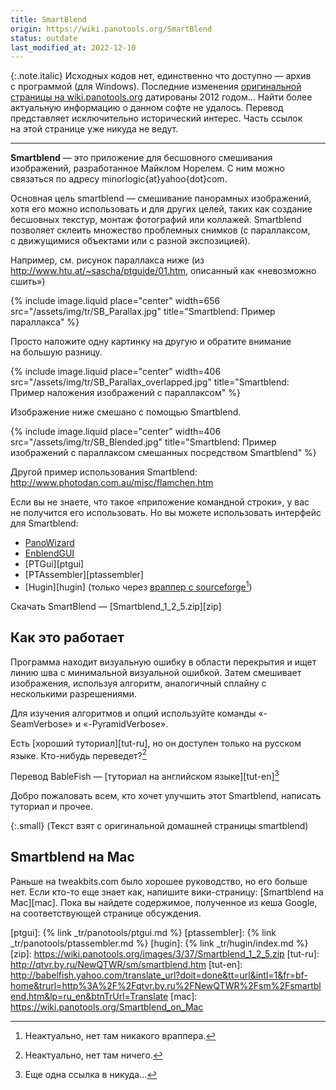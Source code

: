 ```yaml
---
title: SmartBlend
origin: https://wiki.panotools.org/SmartBlend
status: outdate
last_modified_at: 2022-12-10
---
```


{:.note.italic}
Исходных кодов нет, единственно что до­с­ту­пно — архив с про­г­рам­мой (для Win­dows). Последние изменения
[оригинальной страницы на wiki.panotools.org][origin] датированы 2012 го­дом... Найти более актуальную
информацию о дан­ном софте не уда­лось. Перевод представляет исключительно исторический интерес. Часть
ссылок на этой странице уже никуда не ведут.

-----

**Smartblend** — это приложение для бесшовного смешивания изображений, разработанное Майклом Норелем.
С ним можно связаться по адресу minorlogic{at}yahoo{dot}com.

Основная цель smart­blend — смешивание панорамных изображений, хотя его можно использовать и для дру­гих целей,
таких как создание бесшовных текстур, монтаж фотографий или коллажей. Smartblend позволяет склеить множество
проблемных снимков (с па­рал­лак­сом, с дви­жу­щи­ми­ся объектами или с раз­ной экспозицией).

Например, см. рисунок параллакса ниже (из <http://www.htu.at/~sascha/ptguide/01.htm>, описанный как «невозможно сшить»)

{% include image.liquid place="center" width=656 src="/assets/img/tr/SB_Parallax.jpg" title="Smartblend: Пример параллакса" %}

Просто наложите одну картинку на дру­гую и обратите внимание на боль­шую разницу.

{% include image.liquid place="center" width=406 src="/assets/img/tr/SB_Parallax_overlapped.jpg" title="Smartblend: Пример наложения изображений с параллаксом"  %}

Изображение ниже смешано с помощью Smartblend.

{% include image.liquid place="center" width=406 src="/assets/img/tr/SB_Blended.jpg"
                                       title="Smartblend: Пример изображений с параллаксом смешанных посредством Smartblend"  %}

Другой пример использования Smartblend: <http://www.photodan.com.au/misc/flamchen.htm>

Если вы не знаете, что такое «приложение командной строки», у вас не по­лу­чит­ся его использовать. Но вы можете использовать интерфейс для Smart­blend:

- [PanoWizard][panowizard]
- [EnblendGUI][enblendgui]
- [PTGui][ptgui]
- [PTAssembler][ptassembler]
- [Hugin][hugin] (только через [враппер с sourceforge][wrapper][^wrp])

Скачать SmartBlend — [Smartblend_1_2_5.zip][zip]

## Как это работает

Программа находит визуальную ошибку в об­лас­ти перекрытия и ищет линию шва с ми­ни­маль­ной визуальной ошибкой. Затем смешивает изображения,
используя алгоритм, аналогичный сплайну с несколькими разрешениями.

Для изучения алгоритмов и опций используйте команды «-SeamVerbose» и «-PyramidVerbose».

Есть [хороший туториал][tut-ru], но он доступен только на русском языке. Кто-нибудь переведет?[^tut-ru]

Перевод BableFish — [туториал на английском языке][tut-en][^tut-en]

Добро пожаловать всем, кто хочет улучшить этот Smartblend, написать туториал и прочее.

{:.small}
(Текст взят с оригинальной домашней страницы smartblend)

## Smartblend на Mac

Раньше на tweakbits.com было хорошее руководство, но его больше нет. Если кто-то еще знает как, напишите вики-страницу: [Smartblend на Mac][mac].
Пока вы найдете содержимое, полученное из ке­ша Google, на со­от­вет­с­т­ву­ю­щей странице обсуждения.

[^wrp]: Неактуально, нет там никакого враппера.
[^tut-ru]: Неактуально, нет там ничего.
[^tut-en]: Еще одна ссылка в никуда...

[origin]: https://wiki.panotools.org/SmartBlend
[wrapper]: http://hugin.svn.sourceforge.net/viewvc/hugin/hugin/trunk/platforms/windows/smartblend-wrapper/
[panowizard]: https://wiki.panotools.org/Historical:PanoWizard
[enblendgui]: https://wiki.panotools.org/index.php?title=Enblend_Front_End&redirect=no
[ptgui]: {% link _tr/panotools/ptgui.md %}
[ptassembler]: {% link _tr/panotools/ptassembler.md %}
[hugin]: {% link _tr/hugin/index.md %}
[zip]: https://wiki.panotools.org/images/3/37/Smartblend_1_2_5.zip
[tut-ru]: http://qtvr.by.ru/NewQTWR/sm/smartblend.htm
[tut-en]: http://babelfish.yahoo.com/translate_url?doit=done&tt=url&intl=1&fr=bf-home&trurl=http%3A%2F%2Fqtvr.by.ru%2FNewQTWR%2Fsm%2Fsmartblend.htm&lp=ru_en&btnTrUrl=Translate
[mac]: https://wiki.panotools.org/Smartblend_on_Mac
